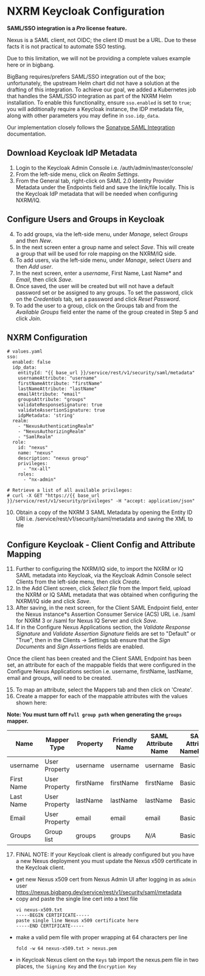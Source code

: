 # NXRM Keycloak Configuration

**SAML/SSO integration is a *Pro* license feature.**

Nexus is a SAML client, not OIDC; the client ID must be a URL. Due to these facts it is not practical to automate SSO testing.

Due to this limitation, we will not be providing a complete values example here or in bigbang.

BigBang requires/prefers SAML/SSO integration out of the box; unfortunately, the upstream Helm chart did not have a solution at the drafting of this integration. To achieve our goal, we added a Kubernetes job that handles the SAML/SSO integration as part of the NXRM Helm installation. To enable this functionality, ensure `sso.enabled` is set to `true`; you will additionally require a Keycloak instance, the IDP metadata file, along with other parameters you may define in `sso.idp_data`.

Our implementation closely follows the [Sonatype SAML Integration](https://support.sonatype.com/hc/en-us/articles/1500000976522-SAML-integration-for-Nexus-Repository-Manager-Pro-3-and-Nexus-IQ-Server-with-Keycloak) documentation.

## Download Keycloak IdP Metadata
1. Login to the Keycloak Admin Console i.e. <KeycloakURL>/auth/admin/master/console/
2. From the left-side menu, click on *Realm Settings*.
3. From the General tab, right-click on SAML 2.0 Identity Provider Metadata under the Endpoints field and save the link/file locally. This is the Keycloak IdP metadata that will be needed when configuring NXRM/IQ.

## Configure Users and Groups in Keycloak
4. To add groups, via the left-side menu, under *Manage*, select *Groups* and then *New*.
5. In the next screen enter a group name and select *Save*. This will create a group that will be used for role mapping on the NXRM/IQ side.
6. To add users, via the left-side menu, under *Manage*, select *Users* and then *Add user*.
7. In the next screen, enter a *username*, First Name, Last Name* and *Email*, then click *Save*.
8. Once saved, the user will be created but will not have a default password set or be assigned to any groups. To set the password, click on the *Credentials* tab, set a password and click *Reset Password*.
9. To add the user to a group, click on the Groups tab and from the *Available Groups* field enter the name of the group created in Step 5 and click *Join*.


## NXRM Configuration
```
# values.yaml
sso:
  enabled: false
  idp_data:
    entityId: "{{ base_url }}/service/rest/v1/security/saml/metadata"
    usernameAttribute: "username"
    firstNameAttribute: "firstName"
    lastNameAttribute: "lastName"
    emailAttribute: "email"
    groupsAttribute: "groups"
    validateResponseSignature: true
    validateAssertionSignature: true
    idpMetadata: 'string'
  realm:
    - "NexusAuthenticatingRealm"
    - "NexusAuthorizingRealm"
    - "SamlRealm"
  role:
    id: "nexus"
    name: "nexus"
    description: "nexus group"
    privileges:
      - "nx-all"
    roles:
      - "nx-admin"

# Retrieve a list of all available privileges:
# curl -X GET "https://{{ base_url }}/service/rest/v1/security/privileges" -H "accept: application/json"
```

10. Obtain a copy of the NXRM 3 SAML Metadata by opening the Entity ID URI i.e. <NXRMBaseURL>/service/rest/v1/security/saml/metadata and saving the XML to file

## Configure Keycloak - Client Config and Attribute Mapping
11. Further to configuring the NXRM/IQ side, to import the NXRM or IQ SAML metadata into Keycloak, via the Keycloak Admin Console select Clients from the left-side menu, then click *Create*.
12. In the Add Client screen, click *Select file* from the Import field, upload the NXRM or IQ SAML metadata that was obtained when configuring the NXRM/IQ side and click *Save*.
13. After saving, in the next screen, for the Client SAML Endpoint field, enter the Nexus instance*s Assertion Consumer Service (ACS) URL i.e. <NXRMBaseURL>/saml for NXRM 3 or <IQBaseURL>/saml for Nexus IQ Server and click *Save*.
14. If in the Configure Nexus Applications section, the *Validate Response Signature* and *Validate Assertion Signature* fields are set to "Default" or "True", then in the Clients → Settings tab ensure that the *Sign Documents* and *Sign Assertions* fields are enabled.

Once the client has been created and the Client SAML Endpoint has been set, an attribute for each of the mappable fields that were configured in the Configure Nexus Applications section i.e. username, firstName, lastName, email and groups, will need to be created.

15. To map an attribute, select the Mappers tab and then click on 'Create'.
16. Create a mapper for each of the mappable attributes with the values shown here:

**Note: You must turn off `Full group path` when generating the `groups` mapper.**

  | Name        | Mapper Type   | Property  | Friendly Name | SAML Attribute Name | SAML Attribute NameFormat |
  |-------------|---------------|-----------|---------------|---------------------|---------------------------|
  | username    | User Property | username  | username      | username            | Basic                     |
  | First Name  | User Property | firstName | firstName     | firstName           | Basic                     |
  | Last Name   | User Property | lastName  | lastName      | lastName            | Basic                     |
  | Email       | User Property | email     | email         | email               | Basic                     |
  | Groups      | Group list    | groups    | groups        | *N/A*               | Basic                     |

17. FINAL NOTE: If your Keycloak client is already configured but you have a new Nexus deployment you must update the Nexus x509 certificate in the Keycloak client.
  - get new Nexus x509 cert from Nexus Admin UI after logging in as ```admin``` user  
      https://nexus.bigbang.dev/service/rest/v1/security/saml/metadata
  - copy and paste the single line cert into a text file
      ```
      vi nexus-x509.txt
      -----BEGIN CERTIFICATE-----
      paste single line Nexus x509 certificate here 
      -----END CERTIFICATE-----
      ```
  - make a valid pem file with proper wrapping at 64 characters per line
      ```
      fold -w 64 nexus-x509.txt > nexus.pem
      ```
  - in Keycloak Nexus client on the ```Keys``` tab import the nexus.pem file in two places, ```the Signing Key``` and the ```Encryption Key```
